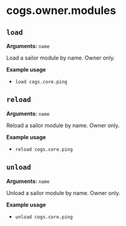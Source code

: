 # cogs.owner.modules

## `load`

**Arguments:** `name`

Load a sailor module by name. Owner only.

**Example usage**

* `load cogs.core.ping`

## `reload`

**Arguments:** `name`

Reload a sailor module by name. Owner only.

**Example usage**

* `reload cogs.core.ping`

## `unload`

**Arguments:** `name`

Unload a sailor module by name. Owner only.

**Example usage**

* `unload cogs.core.ping`